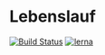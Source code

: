 # Lebenslauf

[![Build Status](https://travis-ci.com/fratzinger/lebenslauf.svg?branch=master)](https://travis-ci.com/fratzinger/lebenslauf)
[![lerna](https://img.shields.io/badge/maintained%20with-lerna-cc00ff.svg)](https://lerna.js.org/)
